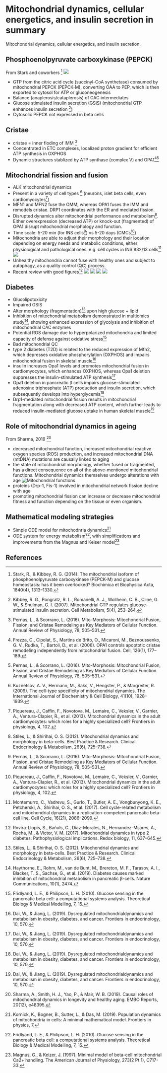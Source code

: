 # Mitochondrial dynamics, cellular energetics, and insulin secretion in summary


Mitochondrial dynamics, cellular energetics, and insulin secretion.

<!--more-->

## Phosphoenolpyruvate carboxykinase (PEPCK)
From Stark and coworkers [^Stark2014]
![](https://www.ncbi.nlm.nih.gov/pmc/articles/PMC3943549/bin/nihms-535670-f0002.jpg)

* GTP from the citric acid cycle (succinyl-CoA synthetase) consumed by mitochondrial PEPCK (PEPCK-M), converting OAA to PEP, which is then exported to cytosol for ATP or gluconeogenesis
* Balance (anaplerosis/cataplerosis) of CAC intermediates
* Glucose stimulated insulin secretion (GSIS) (mitochondrial GTP enhances insulin secretion
[^Kibbey2007])
* Cytosolic PEPCK not expressed in beta cells

## Cristae
* cristae = inner floding of IMM [^Pernas2016]
* Concentrated in ETC complexes, localized proton gradient for efficient ATP synthesis in OXPHOS
* Dynamic structures stablized by ATP synthase (complex V) and OPA1[^Frezza2006][^Pernas2016]

## Mitochondrial fission and fusion
* ALK mitochondrial dynamics
* Present in a variety of cell types [^Kuznetsov2009] (neurons, islet beta cells, even cardiomyocytes[^Piquereau2013])
* MFN1 and MFN2 fuse the OMM, whereas OPA1 fuses the IMM and remodels cristae. DRP1 coordinates with the ER and mediated fission.
* Disrupted dynamics alter mitochondrial performance and metabolism[^Stiles2012]. Either overexpression (decreased ATP) or knock-out (fragmented) of OPA1 disrupt mitochondrial morphology and function.
* Time scale: 5-20 min (for INS cells[^Pernas2016]) vs 5-20 days (CMCs[^Piquereau2013])
* Mitochondria are able to adjust their morphology and their location depending on energy needs and metabolic conditions, either physiological and pathological ones. e.g. cell cycles in INS 832/13 cells[^Montemurro2017]
  ![](https://www.ncbi.nlm.nih.gov/pmc/articles/PMC5731404/bin/kccy-16-21-1361069-g008.jpg)
* Unhealthy mitochondria cannot fuse with healthy ones and subject to autophagy, as a quality control (QC) process.
* Recent review with good figures[^Rovira2017]
  ![](https://www.ncbi.nlm.nih.gov/pmc/articles/PMC5284490/bin/gr1.jpg)
  ![](https://www.ncbi.nlm.nih.gov/pmc/articles/PMC5284490/bin/gr2.jpg)
  ![](https://www.ncbi.nlm.nih.gov/pmc/articles/PMC5284490/bin/gr3.jpg)
  ![](https://www.ncbi.nlm.nih.gov/pmc/articles/PMC5284490/bin/gr4.jpg)

## Diabetes
* Glucolipotoxicity
* Impaired GSIS
* Alter morphology (fragmentation)[^Stiles2012] upon high glucose + lipid
* Inhibition of mitochondrial metabolism demonstrated in multiomics study[^Haythorne2019], showing enhanced expression of glycolysis and inhibition of mitochondrial CAC enzymes
* Potential ROS damage due to hyperpolarized mitochondria and limited capacity of defense against oxidative stress[^Fridlyand2010]
* Bad mitochondrial QC
* type 2 diabetes (T2D) is related to the reduced expression of Mfn2, which depresses oxidative phosphorylation (OXPHOS) and impairs mitochondrial fusion in skeletal muscle[^Dai2019]
* insulin increases Opa1 levels and promotes mitochondrial fusion in cardiomyocytes, which enhances OXPHOS, whereas Opa1 deletion suppresses the insulin-stimulated ATP synthesis[^Dai2019]
* Opa1 deletion in pancreatic β cells impairs glucose-stimulated adenosine triphosphate (ATP) production and insulin secretion, which subsequently develops into hyperglycemia[^Dai2019]
* Drp1-mediated mitochondrial fission results in mitochondrial fragmentation along with decreased ATP content, which further leads to reduced insulin-mediated glucose uptake in human skeletal muscle[^Dai2019]

## Role of mitochondrial dynamics in ageing
From Sharma, 2019 [^Sharma2019]
* decreased mitochondrial function, increased mitochondrial  reactive  oxygen  species  (ROS)  production,  and increased mitochondrial DNA (mtDNA) mutations are causally linked to aging
* the state of mitochondrial morphology, whether fused or fragmented, has a direct consequence on all of the above-mentioned mitochondrial functions. Mitochondrial  dynamics  themselves undergo alterations with age
![](https://i.imgur.com/5Lenbj1.png "Mitochondrial functions")
* proteins (Drp-1, Fis-1) involved in mitochondrial network fission decline with age
* promoting mitochondrial fission can increase or decrease mitochondrial fitness and function depending on the tissue or even organism.

## Mathematical modeling strategies
* Simple ODE model for mitochodnria dynamics[^Kornick2019]
* ODE system for energy metabolism[^Fridlyand2010], with simplifications and improvements from the Magnus and Keiser model[^Magnus1997]

## References

[^Stark2014]: Stark, R., & Kibbey, R. G. (2014). The mitochondrial isoform of phosphoenolpyruvate carboxykinase (PEPCK-M) and glucose homeostasis: has it been overlooked? Biochimica et Biophysica Acta, 1840(4), 1313–1330.

[^Piquereau2013]: Piquereau, J., Caffin, F., Novotova, M., Lemaire, C., Veksler, V., Garnier, A., Ventura-Clapier, R., et al. (2013). Mitochondrial dynamics in the adult cardiomyocytes: which roles for a highly specialized cell? Frontiers in physiology, 4, 102.

[^Kuznetsov2009]: Kuznetsov, A. V., Hermann, M., Saks, V., Hengster, P., & Margreiter, R. (2009). The cell-type specificity of mitochondrial dynamics. The International Journal of Biochemistry & Cell Biology, 41(10), 1928–1939.

[^Frezza2006]: Frezza, C., Cipolat, S., Martins de Brito, O., Micaroni, M., Beznoussenko, G. V., Rudka, T., Bartoli, D., et al. (2006). OPA1 controls apoptotic cristae remodeling independently from mitochondrial fusion. Cell, 126(1), 177–189.

[^Montemurro2017]: Montemurro, C., Vadrevu, S., Gurlo, T., Butler, A. E., Vongbunyong, K. E., Petcherski, A., Shirihai, O. S., et al. (2017). Cell cycle-related metabolism and mitochondrial dynamics in a replication-competent pancreatic beta-cell line. Cell Cycle, 16(21), 2086–2099.

[^Kornick2019]: Kornick, K., Bogner, B., Sutter, L., & Das, M. (2019). Population dynamics of mitochondria in cells: A minimal mathematical model. Frontiers in physics, 7.

[^Kibbey2007]: Kibbey, R. G., Pongratz, R. L., Romanelli, A. J., Wollheim, C. B., Cline, G. W., & Shulman, G. I. (2007). Mitochondrial GTP regulates glucose-stimulated insulin secretion. Cell Metabolism, 5(4), 253–264.

[^Pernas2016]: Pernas, L., & Scorrano, L. (2016). Mito-Morphosis: Mitochondrial Fusion, Fission, and Cristae Remodeling as Key Mediators of Cellular Function. Annual Review of Physiology, 78, 505–531.

[^Fridlyand2010]: Fridlyand, L. E., & Philipson, L. H. (2010). Glucose sensing in the pancreatic beta cell: a computational systems analysis. Theoretical Biology & Medical Modelling, 7, 15.

[^Magnus1997]: Magnus, G., & Keizer, J. (1997). Minimal model of beta-cell mitochondrial Ca2+ handling. The American Journal of Physiology, 273(2 Pt 1), C717-33.

[^Haythorne2019]: Haythorne, E., Rohm, M., van de Bunt, M., Brereton, M. F., Tarasov, A. I., Blacker, T. S., Sachse, G., et al. (2019). Diabetes causes marked inhibition of mitochondrial metabolism in pancreatic β-cells. Nature Communications, 10(1), 2474.

[^Stiles2012]: Stiles, L., & Shirihai, O. S. (2012). Mitochondrial dynamics and morphology in beta-cells. Best Practice & Research. Clinical Endocrinology & Metabolism, 26(6), 725–738.

[^Dai2019]: Dai, W., & Jiang, L. (2019). Dysregulated mitochondrialdynamics and metabolism in obesity, diabetes, and cancer. Frontiers in endocrinology, 10, 570.

[^Rovira2017]: Rovira-Llopis, S., Bañuls, C., Diaz-Morales, N., Hernandez-Mijares, A., Rocha, M., & Victor, V. M. (2017). Mitochondrial dynamics in type 2 diabetes: Pathophysiological implications. Redox biology, 11, 637–645.

[^Sharma2019]: Sharma, A., Smith, H. J., Yao, P., & Mair, W. B. (2019). Causal roles of mitochondrial dynamics in longevity and healthy aging. EMBO Reports, 20(12), e48395.

